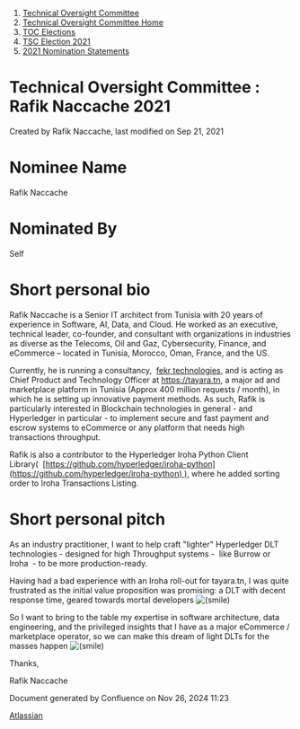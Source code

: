 1. [Technical Oversight Committee](index.html)
2. [Technical Oversight Committee Home](Technical-Oversight-Committee-Home_21430274.html)
3. [TOC Elections](TOC-Elections_21448771.html)
4. [TSC Election 2021](TSC-Election-2021_21442572.html)
5. [2021 Nomination Statements](2021-Nomination-Statements_21430631.html)

# Technical Oversight Committee : Rafik Naccache 2021

Created by Rafik Naccache, last modified on Sep 21, 2021

# Nominee Name

Rafik Naccache

# Nominated By

Self

# Short personal bio

Rafik Naccache is a Senior IT architect from Tunisia with 20 years of experience in Software, AI, Data, and Cloud. He worked as an executive, technical leader, co-founder, and consultant with organizations in industries as diverse as the Telecoms, Oil and Gaz, Cybersecurity, Finance, and eCommerce – located in Tunisia, Morocco, Oman, France, and the US.

Currently, he is running a consultancy,  [fekr technologies](http://www.fekr.tech/), and is acting as Chief Product and Technology Officer at https://tayara.tn, a major ad and marketplace platform in Tunisia (Approx 400 million requests / month), in which he is setting up innovative payment methods. As such, Rafik is particularly interested in Blockchain technologies in general - and Hyperledger in particular - to implement secure and fast payment and escrow systems to eCommerce or any platform that needs high transactions throughput.

Rafik is also a contributor to the Hyperledger Iroha Python Client Library(  [https://github.com/hyperledger/iroha-python](https://github.com/hyperledger/iroha-python) ), where he added sorting order to Iroha Transactions Listing. 

# Short personal pitch

As an industry practitioner, I want to help craft "lighter" Hyperledger DLT technologies - designed for high Throughput systems -  like Burrow or Iroha  - to be more production-ready.

Having had a bad experience with an Iroha roll-out for tayara.tn, I was quite frustrated as the initial value proposition was promising: a DLT with decent response time, geared towards mortal developers ![(smile)](images/icons/emoticons/smile.png)

So I want to bring to the table my expertise in software architecture, data engineering, and the privileged insights that I have as a major eCommerce / marketplace operator, so we can make this dream of light DLTs for the masses happen ![(smile)](images/icons/emoticons/smile.png)

Thanks,

Rafik Naccache

Document generated by Confluence on Nov 26, 2024 11:23

[Atlassian](http://www.atlassian.com/)
